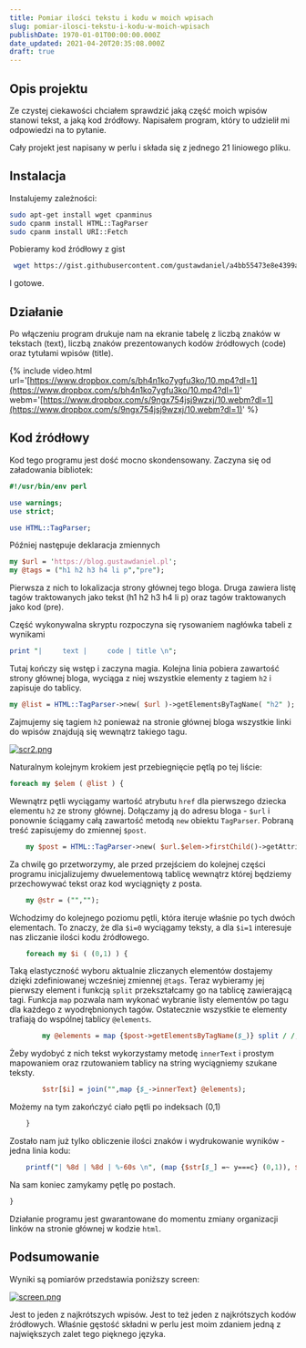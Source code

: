 ```yaml
---
title: Pomiar ilości tekstu i kodu w moich wpisach
slug: pomiar-ilosci-tekstu-i-kodu-w-moich-wpisach
publishDate: 1970-01-01T00:00:00.000Z
date_updated: 2021-04-20T20:35:08.000Z
draft: true
---
```


## Opis projektu

Ze czystej ciekawości chciałem sprawdzić jaką część moich wpisów stanowi tekst, a jaką kod źródłowy. Napisałem program, który to udzielił mi odpowiedzi na to pytanie.

Cały projekt jest napisany w perlu i składa się z jednego 21 liniowego pliku.

## Instalacja

Instalujemy zależności:

```bash
sudo apt-get install wget cpanminus
sudo cpanm install HTML::TagParser
sudo cpanm install URI::Fetch
```

Pobieramy kod źródłowy z gist

```bash
 wget https://gist.githubusercontent.com/gustawdaniel/a4bb55473e8e4399a5b087f1979e78d0/raw/3427bbd1f6b68c75e0481eaee0fc6f466db8af6d/count_text_and_code.pl -O count_text_and_code.pl
```

I gotowe.

## Działanie

Po włączeniu program drukuje nam na ekranie tabelę z liczbą znaków w tekstach (text), liczbą znaków prezentowanych kodów źródłowych (code) oraz tytułami wpisów (title).

{% include video.html url='[https://www.dropbox.com/s/bh4n1ko7ygfu3ko/10.mp4?dl=1](https://www.dropbox.com/s/bh4n1ko7ygfu3ko/10.mp4?dl=1)' webm='[https://www.dropbox.com/s/9ngx754jsj9wzxj/10.webm?dl=1](https://www.dropbox.com/s/9ngx754jsj9wzxj/10.webm?dl=1)' %}

## Kod źródłowy

Kod tego programu jest dość mocno skondensowany. Zaczyna się od załadowania bibliotek:

```perl
#!/usr/bin/env perl

use warnings;
use strict;

use HTML::TagParser;
```

Później następuje deklaracja zmiennych

```perl
my $url = 'https://blog.gustawdaniel.pl';
my @tags = ("h1 h2 h3 h4 li p","pre");
```

Pierwsza z nich to lokalizacja strony głównej tego bloga. Druga zawiera listę tagów traktowanych jako tekst (h1 h2 h3 h4 li p) oraz tagów traktowanych jako kod (pre).

Część wykonywalna skryptu rozpoczyna się rysowaniem nagłówka tabeli z wynikami

```perl
print "|     text |     code | title \n";
```

Tutaj kończy się wstęp i zaczyna magia. Kolejna linia pobiera zawartość strony głównej bloga, wyciąga z niej wszystkie elementy z tagiem `h2` i zapisuje do tablicy.

```perl
my @list = HTML::TagParser->new( $url )->getElementsByTagName( "h2" );
```

Zajmujemy się tagiem `h2` ponieważ na stronie głównej bloga wszystkie linki do wpisów znajdują się wewnątrz takiego tagu.

[![scr2.png](https://s1.postimg.org/fb5elwfgv/scr2.png)](https://postimg.org/image/r09e9v6ff/)

Naturalnym kolejnym krokiem jest przebiegnięcie pętlą po tej liście:

```perl
foreach my $elem ( @list ) {
```

Wewnątrz pętli wyciągamy wartość atrybutu `href` dla pierwszego dziecka elementu `h2` ze strony głównej. Dołączamy ją do adresu bloga - `$url` i ponownie ściągamy całą zawartość metodą `new` obiektu `TagParser`. Pobraną treść zapisujemy do zmiennej `$post`.

```perl
    my $post = HTML::TagParser->new( $url.$elem->firstChild()->getAttribute( "href" ) );
```

Za chwilę go przetworzymy, ale przed przejściem do kolejnej części programu inicjalizujemy dwuelementową tablicę wewnątrz której będziemy przechowywać tekst oraz kod wyciągnięty z posta.

```perl
    my @str = ("","");
```

Wchodzimy do kolejnego poziomu pętli, która iteruje właśnie po tych dwóch elementach. To znaczy, że dla `$i=0` wyciągamy teksty, a dla `$i=1` interesuje nas zliczanie ilości kodu źródłowego.

```perl
    foreach my $i ( (0,1) ) {
```

Taką elastyczność wyboru aktualnie zliczanych elementów dostajemy dzięki zdefiniowanej wcześniej zmiennej `@tags`. Teraz wybieramy jej pierwszy element i funkcją `split` przekształcamy go na tablicę zawierającą tagi. Funkcja `map` pozwala nam wykonać wybranie listy elementów po tagu dla każdego z wyodrębnionych tagów. Ostatecznie wszystkie te elementy trafiają do wspólnej tablicy `@elements`.

```perl
        my @elements = map {$post->getElementsByTagName($_)} split / /, $tags[$i];
```

Żeby wydobyć z nich tekst wykorzystamy metodę `innerText` i prostym mapowaniem oraz rzutowaniem tablicy na string wyciągniemy szukane teksty.

```perl
        $str[$i] = join("",map {$_->innerText} @elements);
```

Możemy na tym zakończyć ciało pętli po indeksach (0,1)

```perl
    }
```

Zostało nam już tylko obliczenie ilości znaków i wydrukowanie wyników - jedna linia kodu:

```perl
    printf("| %8d | %8d | %-60s \n", (map {$str[$_] =~ y===c} (0,1)), $elem->innerText);
```

Na sam koniec zamykamy pętlę po postach.

```perl
}
```

Działanie programu jest gwarantowane do momentu zmiany organizacji linków na stronie głównej w kodzie `html`.

## Podsumowanie

Wyniki są pomiarów przedstawia poniższy screen:

[![screen.png](https://s11.postimg.org/niq06o56r/screen.png)](https://postimg.org/image/o88sj15q7/)

Jest to jeden z najkrótszych wpisów. Jest to też jeden z najkrótszych kodów źródłowych. Właśnie gęstość składni w perlu jest moim zdaniem jedną z największych zalet tego pięknego języka.
